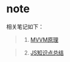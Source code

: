 # note

相关笔记如下：

> 1. [MVVM原理](https://github.com/Megan-TA/note/tree/master/segmentfault/MVVM%E5%8E%9F%E7%90%86)

> 2. [JS知识点总结](https://github.com/Megan-TA/note/blob/master/note/js%E5%9F%BA%E7%A1%80.md)
